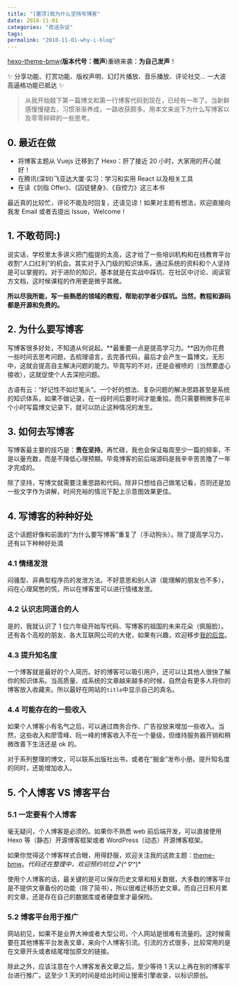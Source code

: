 ```yaml
---
title: "[置顶]我为什么坚持写博客"
date: 2018-11-01
categories: "夜话杂谈"
tags:
permalink: "2018-11-01-why-i-blog"
---
```


[hexo-theme-bmw](https://github.com/dongyuanxin/theme-bmw)(**版本代号：微声**)重磅来袭：**为自己发声**！

✨ 分享功能、打赏功能、版权声明、幻灯片播放、音乐播放、评论社交... 一大波高逼格功能已抵达 ✨

<!-- more -->

> 从我开始敲下第一篇博文和第一行博客代码到现在，已经有一年了。当新鲜感慢慢褪去，习惯渐渐养成，一路收获颇多。用本文来说下为什么写博客以及零零碎碎的一些思考。

## 0. 最近在做

- 将博客主题从 Vuejs 迁移到了 Hexo：肝了接近 20 小时，大家用的开心就好！
- 在腾讯(深圳)飞亚达大厦·实习：学习和实用 React 以及相关工具
- 在读《剑指 Offer》、《囚徒健身》、《自控力》这三本书

最近真的比较忙，评论不能及时回复，还请见谅！如果对主题有想法，欢迎直接向我发 Email 或者去提出 Issue，Welcome！

## 1. 不敢苟同:)

说实话，学校里太多讲义把门槛提的太高，这才给了一些培训机构和在线教育平台收割“人口红利”的机会。其实对于入门级的知识体系，通过系统的资料和个人坚持是可以掌握的。对于进阶的知识，基本就是在实战中踩坑、在社区中讨论、阅读官方文档，这时候课程的作用更是微乎其微。

**所以尽我所能，写一些熟悉的领域的教程，帮助初学者少踩坑。当然，教程和源码都是开源和免费的。**

<!-- 几代学生共用一套 n 年不变的 PPT；Github 上连一个像样的项目都没有...... 有些话不说太多，毕竟人在学校，讲话要注意分寸 :)-->

## 2. 为什么要写博客

写博客很多好处，不知道从何说起。**最重要一点是提高学习力。**因为你花费一些时间去思考问题，去梳理语言，去完善代码，最后才会产生一篇博文。无形中，这就会提高自主解决问题的能力。毕竟写的不对，还是会被喷的（当然要虚心接收），这就促使个人去深挖问题。

古语有云：“好记性不如烂笔头”。一个好的想法、复杂问题的解决思路甚至是系统的知识体系，如果不做记录，在一段时间后要时间才能重拾。而只需要稍微多花半个小时写篇博文记录下，就可以防止这种情况的发生。

## 3. 如何去写博客

写博客最主要的技巧是：**贵在坚持**。再忙碌，我也会保证每周至少一篇的频率，不是以量充数，而是不降低心理预期。毕竟博客的前后端源码是我辛辛苦苦撸了一年才完成的。

除了坚持，写博文就需要注重思路和代码。除非只想给自己做笔记看，否则还是加一些文字作为讲解，时间充裕的情况下配上示意图效果更佳。

## 4. 写博客的种种好处

这个话题好像和前面的“为什么要写博客”重复了（手动狗头）。除了提高学习力，还有以下种种好处滴

### 4.1 情绪发泄

闷骚型、非典型程序员的发泄方法。不好意思和别人讲（能理解的朋友也不多），闷在心理窝憋的慌，所以在博客里可以进行情绪发泄。

### 4.2 认识志同道合的人

是的，我就认识了 1 位六年级开始写代码、写博客的祖国的未来花朵（佩服脸）。还有各个高校的朋友、各大互联网公司的大佬，如果有兴趣，欢迎移步[我的后宫](https://godbmw.com/friends)。

### 4.3 提升知名度

一个博客就是最好的个人简历。好的博客可以吸引用户，还可以让其他人很快了解你的知识体系。当高质量、成系统的文章越来越多的时候，自然会有更多人将你的博客放入收藏夹。所以最好在网站的`title`中显示自己的真名。

### 4.4 可能存在的一些收入

如果个人博客小有名气之后，可以通过商务合作、广告投放来增加一些收入。当然，这些收入和廖雪峰、阮一峰的博客收入不在一个量级，但维持服务器开销和稍微改善下生活还是 ok 的。

对于系列整理的博文，可以联系出版社出书，或者在“掘金”发布小册。提升知名度的同时，还能增加收入。

## 5. 个人博客 VS 博客平台

### 5.1 一定要有个人博客

毫无疑问，个人博客是必须的。如果你不熟悉 web 前后端开发，可以直接使用 Hexo 等（静态）开源博客框架或者 WordPress（动态）开源博客框架。

如果你觉得这个博客样式合眼，用得舒服，欢迎关注我的这款主题：[theme-bmw](https://github.com/dongyuanxin/theme-bmw)。_代码还在整理中，欢迎预约坑位 ♪(^∇^_)\*

使用个人博客的话，最关键的是可以保存历史文章和相关数据，大多数的博客平台是不提供文章备份的功能（除了简书），所以很难迁移历史文章。而自己日积月累的文章，还是存在自己的数据库或者硬盘里才最保险。

### 5.2 博客平台用于推广

网站初见，如果不是业界大神或者大型公司，个人网站是很难有流量的。这时候需要在其他博客平台发表文章，来向个人博客引流。引流的方式很多，比较常用的是在文章开头或者结尾增加原文的链接。

除此之外，应该注意在个人博客发表文章之后，至少等待 1 天以上再在别的博客平台进行推广。这至少 1 天的时间是给出时间让搜索引擎收录，以标识原创。
